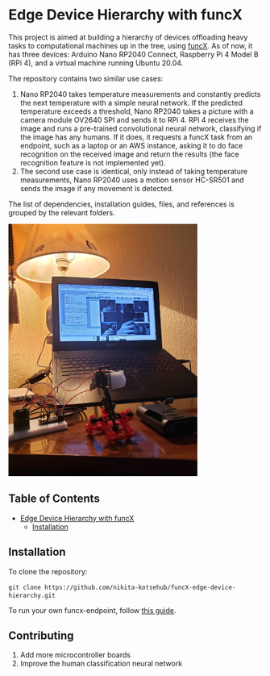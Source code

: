# Edge Device Hierarchy with funcX

This project is aimed at building a hierarchy of devices offloading heavy tasks to computational machines up in the tree, using [funcX][1]. As of now, it has three devices: Arduino Nano RP2040 Connect, Raspberry Pi 4 Model B (RPi 4), and a virtual machine running Ubuntu 20.04. 

The repository contains two similar use cases: 

1. Nano RP2040 takes temperature measurements and constantly predicts the next temperature with a simple neural network. If the predicted temperature exceeds a threshold, Nano RP2040 takes a picture with a camera module OV2640 SPI and sends it to RPi 4. RPi 4 receives the image and runs a pre-trained convolutional neural network, classifying if the image has any humans. If it does, it requests a funcX task from an endpoint, such as a laptop or an AWS instance, asking it to do face recognition on the received image and return the results (the face recognition feature is not implemented yet). 
2. The second use case is identical, only instead of taking temperature measurements, Nano RP2040 uses a motion sensor HC-SR501 and sends the image if any movement is detected.

The list of dependencies, installation guides, files, and references is grouped by the relevant folders. 

<img src="demo.jpg" height="500" alt="Nano RP2040 with the motion sensor and OV2640 and the Raspberry Pi 4 receiving the images">

## Table of Contents

   * [Edge Device Hierarchy with funcX](#hierarchy)
      * [Installation](#installation)


## Installation
To clone the repository:
```
git clone https://github.com/nikita-kotsehub/funcX-edge-device-hierarchy.git
```
To run your own funcx-endpoint, follow [this guide][2]. 

## Contributing
1. Add more microcontroller boards
2. Improve the human classification neural network



[1]: https://funcx.org/ "funcX"
[2]: https://funcx.readthedocs.io/en/latest/endpoints.html
